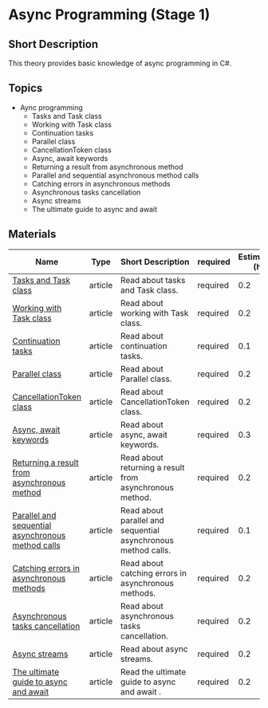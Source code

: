 # Async Programming (Stage 1)

## Short Description

This theory provides basic knowledge of async programming in C#.

## Topics

* Aync programming
  * Tasks and Task class
  * Working with Task class
  * Continuation tasks
  * Parallel class
  * CancellationToken class
  * Async, await keywords
  * Returning a result from asynchronous method
  * Parallel and sequential asynchronous method calls
  * Catching errors in asynchronous methods
  * Asynchronous tasks cancellation
  * Async streams
  * The ultimate guide to async and await

## Materials

| Name                                                                                                                 | Type    | Short Description                                             | required | Estimation (h) |
| -------------------------------------------------------------------------------------------------------------------- | ------- | ------------------------------------------------------------- | -------- | -------------- |
| [Tasks and Task class](https://metanit.com/sharp/tutorial/12.1.php)                                                  | article | Read about tasks and Task class.                              | required | 0.2            |
| [Working with Task class](https://metanit.com/sharp/tutorial/12.2.php)                                               | article | Read about working with Task class.                           | required | 0.2            |
| [Continuation tasks](https://metanit.com/sharp/tutorial/12.3.php)                                                    | article | Read about continuation tasks.                                | required | 0.1            |
| [Parallel class](https://metanit.com/sharp/tutorial/12.4.php)                                                        | article | Read about Parallel class.                                    | required | 0.2            |
| [CancellationToken class](https://metanit.com/sharp/tutorial/12.5.php)                                               | article | Read about CancellationToken class.                           | required | 0.2            |
| [Async, await keywords](https://metanit.com/sharp/tutorial/13.3.php)                                                 | article | Read about async, await keywords.                             | required | 0.3            |
| [Returning a result from asynchronous method](https://metanit.com/sharp/tutorial/13.7.php)                           | article | Read about returning a result from asynchronous method.       | required | 0.2            |
| [Parallel and sequential asynchronous method calls](https://metanit.com/sharp/tutorial/13.5.php)                     | article | Read about parallel and sequential asynchronous method calls. | required | 0.1            |
| [Catching errors in asynchronous methods](https://metanit.com/sharp/tutorial/13.4.php)                               | article | Read about catching errors in asynchronous methods.           | required | 0.2            |
| [Asynchronous tasks cancellation](https://metanit.com/sharp/tutorial/13.6.php)                                       | article | Read about asynchronous tasks cancellation.                   | required | 0.2            |
| [Async streams](https://metanit.com/sharp/tutorial/13.8.php)                                                         | article | Read about async streams.                                     | required | 0.2            |
| [The ultimate guide to async and await](https://exceptionnotfound.net/async-await-in-asp-net-csharp-ultimate-guide/) | article | Read the ultimate guide to async and await .                  | required | 0.2            |
